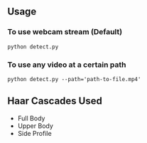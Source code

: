 ## Usage

### To use webcam stream (Default)
<code>python detect.py</code>

### To use any video at a certain path
<code>python detect.py --path='path-to-file.mp4'</code>

## Haar Cascades Used
- Full Body
- Upper Body
- Side Profile
